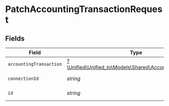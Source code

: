 # PatchAccountingTransactionRequest


## Fields

| Field                                                                                                    | Type                                                                                                     | Required                                                                                                 | Description                                                                                              |
| -------------------------------------------------------------------------------------------------------- | -------------------------------------------------------------------------------------------------------- | -------------------------------------------------------------------------------------------------------- | -------------------------------------------------------------------------------------------------------- |
| `accountingTransaction`                                                                                  | [?\Unified\Unified_to\Models\Shared\AccountingTransaction](../../Models/Shared/AccountingTransaction.md) | :heavy_minus_sign:                                                                                       | N/A                                                                                                      |
| `connectionId`                                                                                           | *string*                                                                                                 | :heavy_check_mark:                                                                                       | ID of the connection                                                                                     |
| `id`                                                                                                     | *string*                                                                                                 | :heavy_check_mark:                                                                                       | ID of the Transaction                                                                                    |